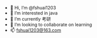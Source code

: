 - 👋 Hi, I’m @fshuai1203
- 👀 I’m interested in java
- 🌱 I’m currently 考研
- 💞️ I’m looking to collaborate on learning
- 📫 fshuai1203@163.com

<!---
fshuai1203/fshuai1203 is a ✨ special ✨ repository because its `README.md` (this file) appears on your GitHub profile.
You can click the Preview link to take a look at your changes.
--->
